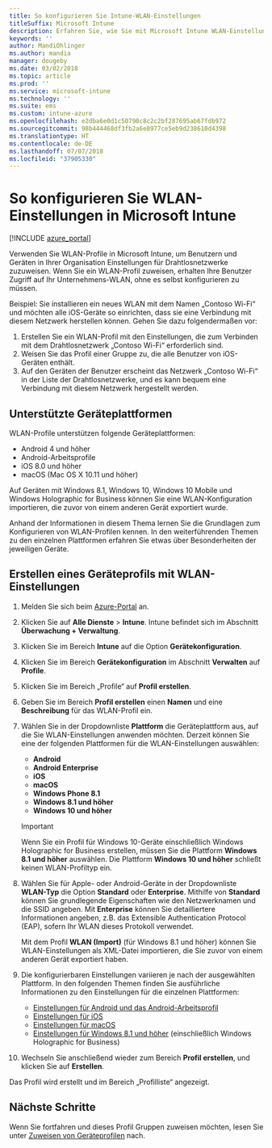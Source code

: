 ```yaml
---
title: So konfigurieren Sie Intune-WLAN-Einstellungen
titleSuffix: Microsoft Intune
description: Erfahren Sie, wie Sie mit Microsoft Intune WLAN-Einstellungen auf Geräten konfigurieren, die Sie verwalten.
keywords: ''
author: MandiOhlinger
ms.author: mandia
manager: dougeby
ms.date: 03/02/2018
ms.topic: article
ms.prod: ''
ms.service: microsoft-intune
ms.technology: ''
ms.suite: ems
ms.custom: intune-azure
ms.openlocfilehash: e2dba6e0d1c50790c8c2c2bf287695ab67fdb972
ms.sourcegitcommit: 98b444468df3fb2a6e8977ce5eb9d238610d4398
ms.translationtype: HT
ms.contentlocale: de-DE
ms.lasthandoff: 07/07/2018
ms.locfileid: "37905330"
---
```

# <a name="how-to-configure-wi-fi-settings-in-microsoft-intune"></a>So konfigurieren Sie WLAN-Einstellungen in Microsoft Intune

[!INCLUDE [azure_portal](./includes/azure_portal.md)]

Verwenden Sie WLAN-Profile in Microsoft Intune, um Benutzern und Geräten in Ihrer Organisation Einstellungen für Drahtlosnetzwerke zuzuweisen. Wenn Sie ein WLAN-Profil zuweisen, erhalten Ihre Benutzer Zugriff auf Ihr Unternehmens-WLAN, ohne es selbst konfigurieren zu müssen.

Beispiel: Sie installieren ein neues WLAN mit dem Namen „Contoso Wi-Fi“ und möchten alle iOS-Geräte so einrichten, dass sie eine Verbindung mit diesem Netzwerk herstellen können. Gehen Sie dazu folgendermaßen vor:

1. Erstellen Sie ein WLAN-Profil mit den Einstellungen, die zum Verbinden mit dem Drahtlosnetzwerk „Contoso Wi-Fi“ erforderlich sind.
2. Weisen Sie das Profil einer Gruppe zu, die alle Benutzer von iOS-Geräten enthält.
3. Auf den Geräten der Benutzer erscheint das Netzwerk „Contoso Wi-Fi“ in der Liste der Drahtlosnetzwerke, und es kann bequem eine Verbindung mit diesem Netzwerk hergestellt werden.

## <a name="supported-device-platforms"></a>Unterstützte Geräteplattformen

WLAN-Profile unterstützen folgende Geräteplattformen:

- Android 4 und höher
- Android-Arbeitsprofile
- iOS 8.0 und höher
- macOS (Mac OS X 10.11 und höher)

Auf Geräten mit Windows 8.1, Windows 10, Windows 10 Mobile und Windows Holographic for Business können Sie eine WLAN-Konfiguration importieren, die zuvor von einem anderen Gerät exportiert wurde.

Anhand der Informationen in diesem Thema lernen Sie die Grundlagen zum Konfigurieren von WLAN-Profilen kennen. In den weiterführenden Themen zu den einzelnen Plattformen erfahren Sie etwas über Besonderheiten der jeweiligen Geräte.

## <a name="create-a-device-profile-containing-wi-fi-settings"></a>Erstellen eines Geräteprofils mit WLAN-Einstellungen

1. Melden Sie sich beim [Azure-Portal](https://portal.azure.com) an.
2. Klicken Sie auf **Alle Dienste** > **Intune**. Intune befindet sich im Abschnitt **Überwachung + Verwaltung**.
3. Klicken Sie im Bereich **Intune** auf die Option **Gerätekonfiguration**.
2. Klicken Sie im Bereich **Gerätekonfiguration** im Abschnitt **Verwalten** auf **Profile**.
3. Klicken Sie im Bereich „Profile“ auf **Profil erstellen**.
4. Geben Sie im Bereich **Profil erstellen** einen **Namen** und eine **Beschreibung** für das WLAN-Profil ein.
5. Wählen Sie in der Dropdownliste **Plattform** die Geräteplattform aus, auf die Sie WLAN-Einstellungen anwenden möchten. Derzeit können Sie eine der folgenden Plattformen für die WLAN-Einstellungen auswählen:
    - **Android**
    - **Android Enterprise**
    - **iOS**
    - **macOS**
    - **Windows Phone 8.1**
    - **Windows 8.1 und höher**
    - **Windows 10 und höher**

   > [!IMPORTANT]
   > Wenn Sie ein Profil für Windows 10-Geräte einschließlich Windows Holographic for Business erstellen, müssen Sie die Plattform **Windows 8.1 und höher** auswählen. Die Plattform **Windows 10 und höher** schließt keinen WLAN-Profiltyp ein. 

6. Wählen Sie für Apple- oder Android-Geräte in der Dropdownliste **WLAN-Typ** die Option **Standard** oder **Enterprise**. Mithilfe von **Standard** können Sie grundlegende Eigenschaften wie den Netzwerknamen und die SSID angeben. Mit **Enterprise** können Sie detailliertere Informationen angeben, z.B. das Extensible Authentication Protocol (EAP), sofern Ihr WLAN dieses Protokoll verwendet. 

   Mit dem Profil **WLAN (Import)** (für Windows 8.1 und höher) können Sie WLAN-Einstellungen als XML-Datei importieren, die Sie zuvor von einem anderen Gerät exportiert haben.
1. Die konfigurierbaren Einstellungen variieren je nach der ausgewählten Plattform. In den folgenden Themen finden Sie ausführliche Informationen zu den Einstellungen für die einzelnen Plattformen:
    - [Einstellungen für Android und das Android-Arbeitsprofil](wi-fi-settings-android.md)
    - [Einstellungen für iOS](wi-fi-settings-ios.md)
    - [Einstellungen für macOS](wi-fi-settings-macos.md)
    - [Einstellungen für Windows 8.1 und höher](wi-fi-settings-import-windows-8-1.md) (einschließlich Windows Holographic for Business)
1. Wechseln Sie anschließend wieder zum Bereich **Profil erstellen**, und klicken Sie auf **Erstellen**.

Das Profil wird erstellt und im Bereich „Profilliste“ angezeigt.

## <a name="next-steps"></a>Nächste Schritte

Wenn Sie fortfahren und dieses Profil Gruppen zuweisen möchten, lesen Sie unter [Zuweisen von Geräteprofilen](device-profile-assign.md) nach.
